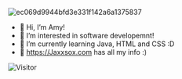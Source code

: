 
![ec069d9944bfd3e331f142a6a1375837](https://user-images.githubusercontent.com/114475454/216031817-14936c43-85f1-4279-a4c2-3104b9e0d112.gif)

 
- 👋 Hi, I’m Amy! <br>
- 👀 I’m interested in software developemnt! <br>
- 🌱 I’m currently learning Java, HTML and CSS :D <br>
- 💞️ https://Jaxxsox.com has all my info :) <br>
 
 </p>



![Visitor](https://visitor-badge.laobi.icu/badge?page_id=amyol04.School-work)
